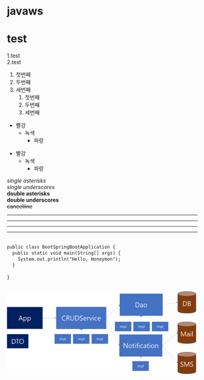 # javaws   
# test   
1.test   
2.test


1. 첫번째
2. 두번째
3. 세번째
     1.	첫번째
     2.	두번째
     3.	세번째



* 빨강
  * 녹색
    * 파랑

+ 빨강
  + 녹색
    + 파랑



*single asterisks*   
_single underscores_   
**double asterisks**   
__double underscores__   
~~cancelline~~   


* * *

***

*****

- - -

<pre>
<code>
public class BootSpringBootApplication {
  public static void main(String[] args) {
    System.out.println("Hello, Honeymon");
  }

}
</code>
</pre>


![2-1_title](https://github.com/leejeani/javaws/blob/main/ws0306/0309.png)
